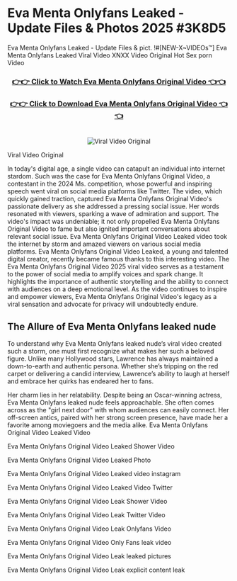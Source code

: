 # Eva Menta Onlyfans Leaked - Update Files & Photos 2025 #3K8D5

Eva Menta Onlyfans Leaked - Update Files & pict. !#[NEW-X~VIDEOs™] Eva Menta Onlyfans Leaked Viral Video XNXX Video Original Hot Sex porn Video
<br>
<div align="center">
<h3><a href="https://links2leaks.com?utm_source=evamenta&utm_medium=gitlong" rel="nofollow">👉👉 Click to Watch Eva Menta Onlyfans Original Video 👈👈</a></h3>
<h3><a href="https://links2leaks.com?utm_source=evamenta&utm_medium=gitlong" rel="nofollow">👉👉 Click to Download Eva Menta Onlyfans Original Video 👈👈</a></h3>
<br>
<a href="https://links2leaks.com?utm_source=evamenta&utm_medium=gitlong" rel="nofollow"><img src="https://i.ibb.co/Gkj2r4b/banner.png" alt="Viral Video Original" style="max-width: 100%; display: inline-block;" data-target="animated-image.originalImage"></a>
</div>

Viral Video Original

In today's digital age, a single video can catapult an individual into internet stardom. Such was the case for Eva Menta Onlyfans Original Video, a contestant in the 2024 Ms. competition, whose powerful and inspiring speech went viral on social media platforms like Twitter.
The video, which quickly gained traction, captured Eva Menta Onlyfans Original Video's passionate delivery as she addressed a pressing social issue. Her words resonated with viewers, sparking a wave of admiration and support. The video's impact was undeniable; it not only propelled Eva Menta Onlyfans Original Video to fame but also ignited important conversations about relevant social issue.
Eva Menta Onlyfans Original Video Leaked video took the internet by storm and amazed viewers on various social media platforms. Eva Menta Onlyfans Original Video Leaked, a young and talented digital creator, recently became famous thanks to this interesting video.
The Eva Menta Onlyfans Original Video 2025 viral video serves as a testament to the power of social media to amplify voices and spark change. It highlights the importance of authentic storytelling and the ability to connect with audiences on a deep emotional level. As the video continues to inspire and empower viewers, Eva Menta Onlyfans Original Video's legacy as a viral sensation and advocate for privacy will undoubtedly endure.

<h2>The Allure of Eva Menta Onlyfans leaked nude</h2>


To understand why Eva Menta Onlyfans leaked nude’s viral video created such a storm, one must first recognize what makes her such a beloved figure. Unlike many Hollywood stars, Lawrence has always maintained a down-to-earth and authentic persona. Whether she’s tripping on the red carpet or delivering a candid interview, Lawrence’s ability to laugh at herself and embrace her quirks has endeared her to fans.

Her charm lies in her relatability. Despite being an Oscar-winning actress, Eva Menta Onlyfans leaked nude feels approachable. She often comes across as the "girl next door" with whom audiences can easily connect. Her off-screen antics, paired with her strong screen presence, have made her a favorite among moviegoers and the media alike.
Eva Menta Onlyfans Original Video Leaked Video

Eva Menta Onlyfans Original Video Leaked Shower Video

Eva Menta Onlyfans Original Video Leaked Photo

Eva Menta Onlyfans Original Video Leaked video instagram

Eva Menta Onlyfans Original Video Leaked Video Twitter

Eva Menta Onlyfans Original Video Leak Shower Video

Eva Menta Onlyfans Original Video Leak Twitter Video

Eva Menta Onlyfans Original Video Leak Onlyfans Video

Eva Menta Onlyfans Original Video Only Fans leak video

Eva Menta Onlyfans Original Video Leak leaked pictures

Eva Menta Onlyfans Original Video Leak explicit content leak